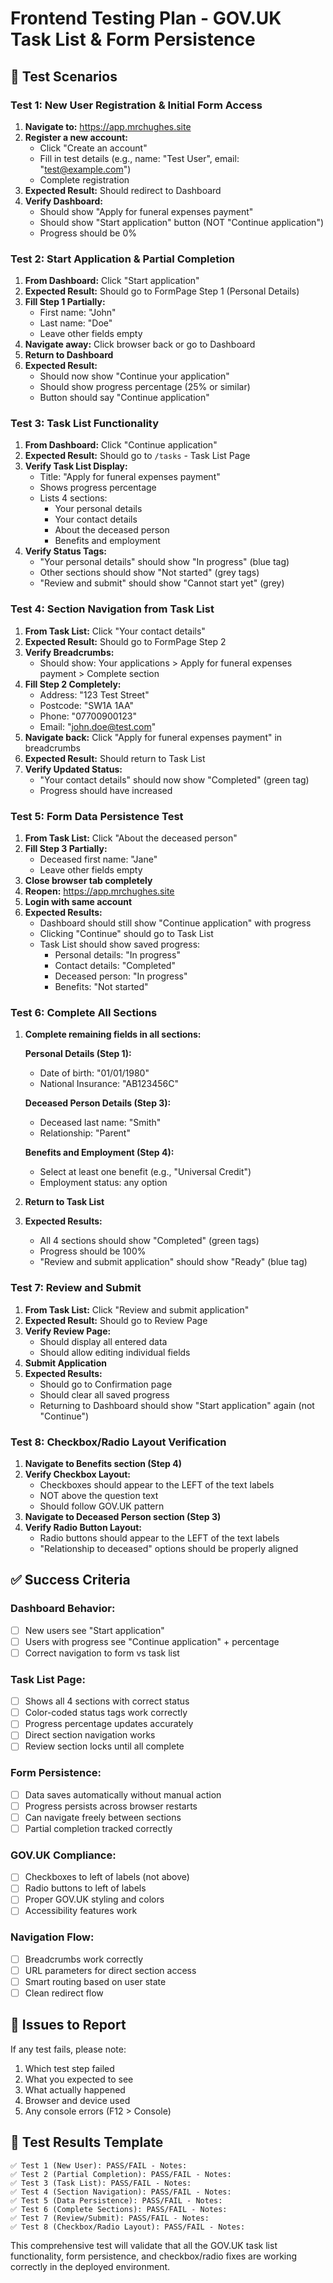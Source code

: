 # Frontend Testing Plan - GOV.UK Task List & Form Persistence

## 🧪 Test Scenarios

### Test 1: New User Registration & Initial Form Access
1. **Navigate to:** https://app.mrchughes.site
2. **Register a new account:**
   - Click "Create an account"
   - Fill in test details (e.g., name: "Test User", email: "test@example.com")
   - Complete registration
3. **Expected Result:** Should redirect to Dashboard
4. **Verify Dashboard:**
   - Should show "Apply for funeral expenses payment" 
   - Should show "Start application" button (NOT "Continue application")
   - Progress should be 0%

### Test 2: Start Application & Partial Completion
1. **From Dashboard:** Click "Start application"
2. **Expected Result:** Should go to FormPage Step 1 (Personal Details)
3. **Fill Step 1 Partially:**
   - First name: "John"
   - Last name: "Doe" 
   - Leave other fields empty
4. **Navigate away:** Click browser back or go to Dashboard
5. **Return to Dashboard**
6. **Expected Result:** 
   - Should now show "Continue your application"
   - Should show progress percentage (25% or similar)
   - Button should say "Continue application"

### Test 3: Task List Functionality
1. **From Dashboard:** Click "Continue application"
2. **Expected Result:** Should go to `/tasks` - Task List Page
3. **Verify Task List Display:**
   - Title: "Apply for funeral expenses payment"
   - Shows progress percentage
   - Lists 4 sections:
     - Your personal details
     - Your contact details  
     - About the deceased person
     - Benefits and employment
4. **Verify Status Tags:**
   - "Your personal details" should show "In progress" (blue tag)
   - Other sections should show "Not started" (grey tags)
   - "Review and submit" should show "Cannot start yet" (grey)

### Test 4: Section Navigation from Task List
1. **From Task List:** Click "Your contact details"
2. **Expected Result:** Should go to FormPage Step 2
3. **Verify Breadcrumbs:** 
   - Should show: Your applications > Apply for funeral expenses payment > Complete section
4. **Fill Step 2 Completely:**
   - Address: "123 Test Street"
   - Postcode: "SW1A 1AA"
   - Phone: "07700900123"
   - Email: "john.doe@test.com"
5. **Navigate back:** Click "Apply for funeral expenses payment" in breadcrumbs
6. **Expected Result:** Should return to Task List
7. **Verify Updated Status:**
   - "Your contact details" should now show "Completed" (green tag)
   - Progress should have increased

### Test 5: Form Data Persistence Test
1. **From Task List:** Click "About the deceased person"
2. **Fill Step 3 Partially:**
   - Deceased first name: "Jane"
   - Leave other fields empty
3. **Close browser tab completely**
4. **Reopen:** https://app.mrchughes.site
5. **Login with same account**
6. **Expected Results:**
   - Dashboard should still show "Continue application" with progress
   - Clicking "Continue" should go to Task List
   - Task List should show saved progress:
     - Personal details: "In progress"
     - Contact details: "Completed" 
     - Deceased person: "In progress"
     - Benefits: "Not started"

### Test 6: Complete All Sections
1. **Complete remaining fields in all sections:**
   
   **Personal Details (Step 1):**
   - Date of birth: "01/01/1980"
   - National Insurance: "AB123456C"
   
   **Deceased Person Details (Step 3):**
   - Deceased last name: "Smith"
   - Relationship: "Parent"
   
   **Benefits and Employment (Step 4):**
   - Select at least one benefit (e.g., "Universal Credit")
   - Employment status: any option

2. **Return to Task List**
3. **Expected Results:**
   - All 4 sections should show "Completed" (green tags)
   - Progress should be 100%
   - "Review and submit application" should show "Ready" (blue tag)

### Test 7: Review and Submit
1. **From Task List:** Click "Review and submit application"
2. **Expected Result:** Should go to Review Page
3. **Verify Review Page:**
   - Should display all entered data
   - Should allow editing individual fields
4. **Submit Application**
5. **Expected Results:**
   - Should go to Confirmation page
   - Should clear all saved progress
   - Returning to Dashboard should show "Start application" again (not "Continue")

### Test 8: Checkbox/Radio Layout Verification
1. **Navigate to Benefits section (Step 4)**
2. **Verify Checkbox Layout:**
   - Checkboxes should appear to the LEFT of the text labels
   - NOT above the question text
   - Should follow GOV.UK pattern
3. **Navigate to Deceased Person section (Step 3)**
4. **Verify Radio Button Layout:**
   - Radio buttons should appear to the LEFT of the text labels
   - "Relationship to deceased" options should be properly aligned

## ✅ Success Criteria

### Dashboard Behavior:
- [ ] New users see "Start application"
- [ ] Users with progress see "Continue application" + percentage
- [ ] Correct navigation to form vs task list

### Task List Page:
- [ ] Shows all 4 sections with correct status
- [ ] Color-coded status tags work correctly
- [ ] Progress percentage updates accurately
- [ ] Direct section navigation works
- [ ] Review section locks until all complete

### Form Persistence:
- [ ] Data saves automatically without manual action
- [ ] Progress persists across browser restarts
- [ ] Can navigate freely between sections
- [ ] Partial completion tracked correctly

### GOV.UK Compliance:
- [ ] Checkboxes to left of labels (not above)
- [ ] Radio buttons to left of labels  
- [ ] Proper GOV.UK styling and colors
- [ ] Accessibility features work

### Navigation Flow:
- [ ] Breadcrumbs work correctly
- [ ] URL parameters for direct section access
- [ ] Smart routing based on user state
- [ ] Clean redirect flow

## 🐛 Issues to Report

If any test fails, please note:
1. Which test step failed
2. What you expected to see
3. What actually happened
4. Browser and device used
5. Any console errors (F12 > Console)

## 📝 Test Results Template

```
✅ Test 1 (New User): PASS/FAIL - Notes:
✅ Test 2 (Partial Completion): PASS/FAIL - Notes:
✅ Test 3 (Task List): PASS/FAIL - Notes:
✅ Test 4 (Section Navigation): PASS/FAIL - Notes:
✅ Test 5 (Data Persistence): PASS/FAIL - Notes:
✅ Test 6 (Complete Sections): PASS/FAIL - Notes:
✅ Test 7 (Review/Submit): PASS/FAIL - Notes:
✅ Test 8 (Checkbox/Radio Layout): PASS/FAIL - Notes:
```

This comprehensive test will validate that all the GOV.UK task list functionality, form persistence, and checkbox/radio fixes are working correctly in the deployed environment.
